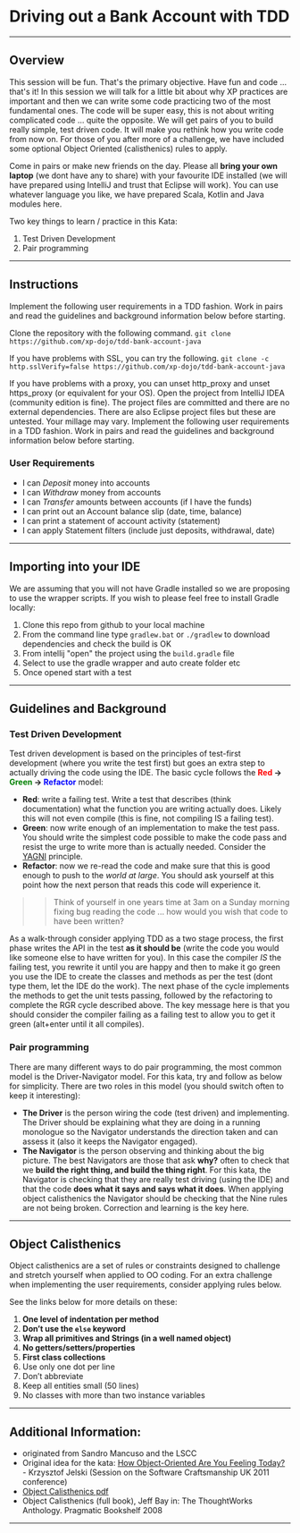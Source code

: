 # Driving out a Bank Account with TDD

----
## Overview
This session will be fun.  That's the primary objective.  Have fun and code ... that's it!  In this session we will talk 
for a little bit about why XP practices are important and then we can write some code practicing two of the most 
fundamental ones.  The code will be super easy, this is not about writing complicated code ... quite the opposite.  We 
will get pairs of you to build really simple, test driven code. It will make you rethink how you write code from now 
on.  For those of you after more of a challenge, we have included some optional Object Oriented (calisthenics) rules to 
apply.

Come in pairs or make new friends on the day.  Please all __bring your own laptop__ (we dont have any to share) with 
your favourite IDE installed (we will have prepared using IntelliJ and trust that Eclipse will work).  You can use 
whatever language you like, we have prepared Scala, Kotlin and Java modules here.
    
Two key things to learn / practice in this Kata:

1. Test Driven Development
1. Pair programming

---
## Instructions
Implement the following user requirements in a TDD fashion. Work in pairs and read the guidelines and background 
information below before starting.

Clone the repository with the following command.
`git clone https://github.com/xp-dojo/tdd-bank-account-java`

If you have problems with SSL, you can try the following.
`git clone -c http.sslVerify=false https://github.com/xp-dojo/tdd-bank-account-java`

If you have problems with a proxy, you can unset http_proxy and unset https_proxy (or equivalent for your OS).
Open the project from IntelliJ IDEA (community edition is fine). The project files are committed and there are no external dependencies. There are also Eclipse project files but these are untested. Your millage may vary.
Implement the following user requirements in a TDD fashion. Work in pairs and read the guidelines and background information below before starting.

### User Requirements
 - I can *Deposit* money into accounts
 - I can *Withdraw* money from accounts
 - I can *Transfer* amounts between accounts (if I have the funds)
 - I can print out an Account balance slip (date, time, balance) 
 - I can print a statement of account activity (statement) 
 - I can apply Statement filters (include just deposits, withdrawal, date)

----
## Importing into your IDE
We are assuming that you will not have Gradle installed so we are proposing to use the wrapper scripts.  If you wish to 
please feel free to install Gradle locally:

1. Clone this repo from github to your local machine
1. From the command line type `gradlew.bat` or `./gradlew` to download dependencies and check the build is OK
1. From intellij "open" the project using the `build.gradle` file
1. Select to use the gradle wrapper and auto create folder etc
1. Once opened start with a test


----
## Guidelines and Background

### Test Driven Development

Test driven development is based on the principles of test-first development (where you write the test first) but goes 
an extra step to actually driving the code using the IDE. The basic cycle follows the 
__<span style="color: red;">Red</span> -> <span style="color: green;">Green</span> -> <span style="color: blue;">Refactor</span>__ model:

 - __Red__: write a failing test. Write a test that describes (think documentation) what the function you are writing 
 actually does. Likely this will not even compile (this is fine, not compiling IS a failing test).
 - __Green__: now write enough of an implementation to make the test pass. You should write the simplest code possible 
 to make the code pass and resist the urge to write more than is actually needed. Consider the 
 [YAGNI](https://martinfowler.com/bliki/Yagni.html) principle.
 - __Refactor__: now we re-read the code and make sure that this is good enough to push to the _world at large_. You 
 should ask yourself at this point how the next person that reads this code will experience it.  
 >>Think of yourself in  one years time at 3am on a Sunday morning fixing bug reading the code ... how would you wish 
 that code to have been written? 

As a walk-through consider applying TDD as a two stage process, the first phase writes the API in the test __as it should 
be__ (write the code you would like someone else to have written for you). In this case the compiler _IS_ the failing 
test, you rewrite it until you are happy and then to make it go green you use the IDE to create the classes and methods 
as per the test (dont type them, let the IDE do the work). The next phase of the cycle implements the methods to get the 
unit tests passing, followed by the refactoring to complete the RGR cycle described above. The key message here is that 
you should consider the compiler failing as a failing test to allow you to get it green (alt+enter until it all compiles).



### Pair programming
There are many different ways to do pair programming, the most common model is the Driver-Navigator model.  For this kata, 
try and follow as below for simplicity.  There are two roles in this model (you should switch often to keep it interesting):

 - __The Driver__ is the person wiring the code (test driven) and implementing.  The Driver should be explaining what 
 they are doing in a running monologue so the Navigator understands the direction taken and can assess it (also it keeps 
 the Navigator engaged).
 - __The Navigator__ is the person observing and thinking about the big picture.  The best Navigators are those that 
 ask __why?__ often to check that we __build the right thing, and build the thing right__.  For this kata, the Navigator 
 is checking that they are really test driving (using the IDE) and that the code __does what it says and says what it 
 does__.  When applying object calisthenics the Navigator should be checking that the Nine rules are not being 
 broken.  Correction and learning is the key here.

----
## Object Calisthenics

Object calisthenics are a set of rules or constraints designed to challenge and stretch yourself when applied to OO 
coding. For an extra challenge when implementing the user requirements, consider applying rules below.

See the links below for more details on these:

1. __One level of indentation per method__
1. __Don’t use the `else` keyword__
1. __Wrap all primitives and Strings (in a well named object)__
1. __No getters/setters/properties__
1. __First class collections__
1. Use only one dot per line
1. Don’t abbreviate
1. Keep all entities small (50 lines)
1. No classes with more than two instance variables

----
## Additional Information:
 - originated from Sandro Mancuso and the LSCC
 - Original idea for the kata: [How Object-Oriented Are You Feeling Today?](https://www.slideshare.net/KrzysztofJelski/how-object-oriented-are-you-feeling-today) - Krzysztof Jelski (Session on the Software Craftsmanship UK 2011 conference)
 - [Object Calisthenics pdf](http://www.cs.helsinki.fi/u/luontola/tdd-2009/ext/ObjectCalisthenics.pdf)
 -  Object Calisthenics (full book), Jeff Bay in: The ThoughtWorks Anthology.  Pragmatic Bookshelf 2008

----